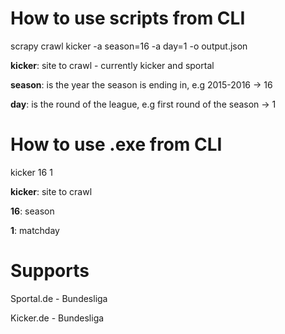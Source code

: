 # How to use scripts from CLI
scrapy crawl kicker -a season=16 -a day=1 -o output.json

**kicker**: site to crawl - currently kicker and sportal

**season**: is the year the season is ending in, e.g 2015-2016 -> 16

**day**: is the round of the league, e.g first round of the season -> 1

# How to use .exe from CLI
kicker 16 1

**kicker**: site to crawl

**16**: season

**1**: matchday

# Supports
Sportal.de - Bundesliga


Kicker.de - Bundesliga

